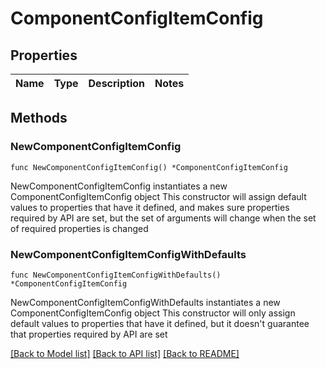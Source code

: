 # ComponentConfigItemConfig

## Properties

Name | Type | Description | Notes
------------ | ------------- | ------------- | -------------

## Methods

### NewComponentConfigItemConfig

`func NewComponentConfigItemConfig() *ComponentConfigItemConfig`

NewComponentConfigItemConfig instantiates a new ComponentConfigItemConfig object
This constructor will assign default values to properties that have it defined,
and makes sure properties required by API are set, but the set of arguments
will change when the set of required properties is changed

### NewComponentConfigItemConfigWithDefaults

`func NewComponentConfigItemConfigWithDefaults() *ComponentConfigItemConfig`

NewComponentConfigItemConfigWithDefaults instantiates a new ComponentConfigItemConfig object
This constructor will only assign default values to properties that have it defined,
but it doesn't guarantee that properties required by API are set


[[Back to Model list]](../README.md#documentation-for-models) [[Back to API list]](../README.md#documentation-for-api-endpoints) [[Back to README]](../README.md)


